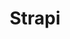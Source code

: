 ---
title: Strapi
description: A self-hosted version of Strapi using a Postgres database
tags:
  - strapi
  - postgresql
  - cms
  - javascript
---